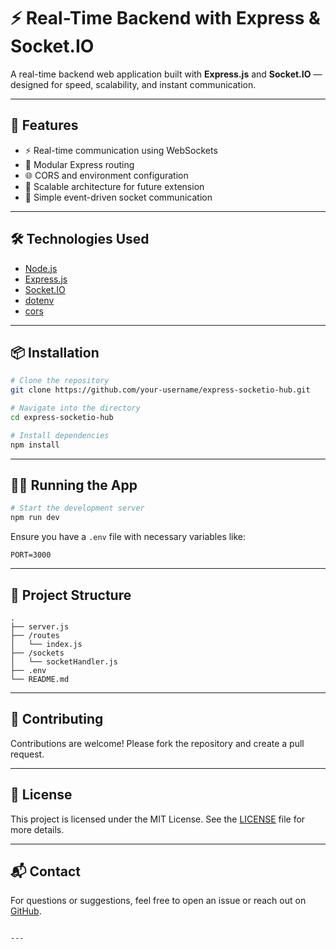
# ⚡ Real-Time Backend with Express & Socket.IO

A real-time backend web application built with **Express.js** and **Socket.IO** — designed for speed, scalability, and instant communication.

---

## 🚀 Features

- ⚡ Real-time communication using WebSockets
- 🧩 Modular Express routing
- 🌐 CORS and environment configuration
- 🔧 Scalable architecture for future extension
- 📡 Simple event-driven socket communication

---

## 🛠️ Technologies Used

- [Node.js](https://nodejs.org/)
- [Express.js](https://expressjs.com/)
- [Socket.IO](https://socket.io/)
- [dotenv](https://www.npmjs.com/package/dotenv)
- [cors](https://www.npmjs.com/package/cors)

---

## 📦 Installation

```bash
# Clone the repository
git clone https://github.com/your-username/express-socketio-hub.git

# Navigate into the directory
cd express-socketio-hub

# Install dependencies
npm install
````

---

## 🚴‍♂️ Running the App

```bash
# Start the development server
npm run dev
```

Ensure you have a `.env` file with necessary variables like:

```env
PORT=3000
```

---

## 📁 Project Structure

```
.
├── server.js
├── /routes
│   └── index.js
├── /sockets
│   └── socketHandler.js
├── .env
└── README.md
```

---

## 🤝 Contributing

Contributions are welcome! Please fork the repository and create a pull request.

---

## 📄 License

This project is licensed under the MIT License. See the [LICENSE](LICENSE) file for more details.

---

## 📬 Contact

For questions or suggestions, feel free to open an issue or reach out on [GitHub](https://github.com/your-username).

```

---


